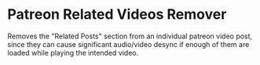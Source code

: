 # Patreon Related Videos Remover

Removes the "Related Posts" section from an individual patreon video post, since they can cause significant audio/video desync if enough of them are loaded while playing the intended video.

